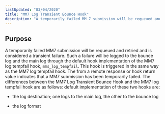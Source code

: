 ```yaml
---
lastUpdated: "03/04/2020"
title: "MM7 Log Transient Bounce Hook"
description: "A temporarily failed MM 7 submission will be requeued and retried and is considered a transient failure Such a failure will be logged to the bounce log and the main log through the default hook implementation of the MM 7 log tempfail hook mms log tempfail This hook is triggered..."
---
```



## <a name="MM7LogTransientBounceHook.purpose"></a> Purpose

A temporarily failed MM7 submission will be requeued and retried and is considered a transient failure. Such a failure will be logged to the bounce log and the main log through the default hook implementation of the MM7 log tempfail hook, `mms_log_tempfail`. This hook is triggered in the same way as the MM7 log tempfail hook. The <StatusCode> from a remote response or hook return value indicates that a MM7 submission has been temporarily failed. The differences between the MM7 Log Transient Bounce Hook and the MM7 log tempfail hook are as follows: default implementation of these two hooks are:

*   the log destination; one logs to the main log, the other to the bounce log

*   the log format